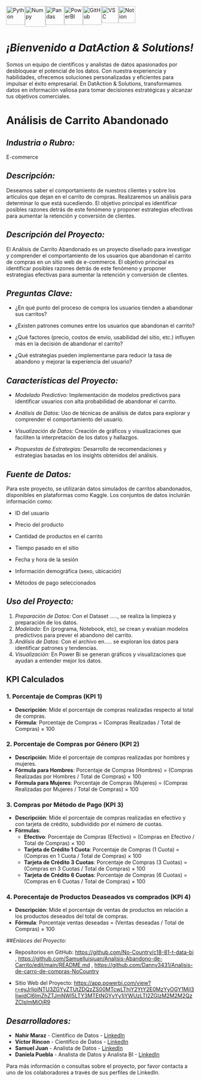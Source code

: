 <div style="display: flex;">
<img src="https://brandslogos.com/wp-content/uploads/images/large/python-logo.png" alt="Python" width="50px" style="max-width:100%; height:auto;" title="Python">
<img src="https://img.icons8.com/color/452/numpy.png" alt="Numpy" width="55px" style="max-width:100%; height:auto;" title="Numpy">
<img src="https://upload.wikimedia.org/wikipedia/commons/thumb/2/22/Pandas_mark.svg/800px-Pandas_mark.svg.png" alt="Pandas" width="50px" style="max-width:100%; height:auto;" title="Pandas">
<img src="https://www.it.miami.edu/_assets/images/O365_Power_BI.png" alt="PowerBI" width="50px" style="max-width:100%; height:auto;" title="PowerBI">
<img src="https://pngimg.com/uploads/github/github_PNG80.png" alt="GitHub" width="50px" style="max-width:100%; height:auto;" title="GitHub">
<img src="https://code.visualstudio.com/assets/images/code-stable.png" alt="VSC" width="45px" style="max-width:100%; height:auto;" title="VSC">
<img src="https://creazilla-store.fra1.digitaloceanspaces.com/icons/3270344/notion-icon-sm.png" alt="Notion" width="45px" style="max-width:100%; height:auto;" title="Notion">
</div>

# *¡Bienvenido a DatAction & Solutions!*

Somos un equipo de científicos y analistas de datos  apasionados por desbloquear el potencial de los datos. Con nuestra experiencia y habilidades, ofrecemos soluciones personalizadas y eficientes para impulsar el éxito empresarial. En DatAction & Solutions, transformamos datos en información valiosa para tomar decisiones estratégicas y alcanzar tus objetivos comerciales.

# Análisis de Carrito Abandonado

## *Industria o Rubro:* 
E-commerce

## *Descripción:* 
Deseamos saber el comportamiento de nuestros clientes y sobre los artículos que dejan en el carrito de compras. Realizaremos un análisis para determinar lo que está sucediendo. El objetivo principal es identificar posibles razones detrás de este fenómeno y proponer estrategias efectivas para aumentar la retención y conversión de clientes.


## *Descripción del Proyecto:* 
El Análisis de Carrito Abandonado es un proyecto diseñado para investigar y comprender el comportamiento de los usuarios que abandonan el carrito de compras en un sitio web de e-commerce. El objetivo principal es identificar posibles razones detrás de este fenómeno y proponer estrategias efectivas para aumentar la retención y conversión de clientes.


## *Preguntas Clave:*
-	¿En qué punto del proceso de compra los usuarios tienden a abandonar sus carritos?

-	¿Existen patrones comunes entre los usuarios que abandonan el carrito?

-	¿Qué factores (precio, costos de envío, usabilidad del sitio, etc.) influyen más en la decisión de abandonar el carrito?

-	¿Qué estrategias pueden implementarse para reducir la tasa de abandono y mejorar la experiencia del usuario?

## *Características del Proyecto:*
-	*Modelado Predictivo:* Implementación de modelos predictivos para identificar usuarios con alta probabilidad de abandonar el carrito.

-	*Análisis de Datos:* Uso de técnicas de análisis de datos para explorar y comprender el comportamiento del usuario.

-	*Visualización de Datos:* Creación de gráficos y visualizaciones que faciliten la interpretación de los datos y hallazgos.

-	*Propuestas de Estrategias:* Desarrollo de recomendaciones y estrategias basadas en los insights obtenidos del análisis.

## *Fuente de Datos:*
Para este proyecto, se utilizarán datos simulados de carritos abandonados, disponibles en plataformas como Kaggle. Los conjuntos de datos incluirán información como:

-	ID del usuario

-	Precio del producto

-	Cantidad de productos en el carrito

-	Tiempo pasado en el sitio

-	Fecha y hora de la sesión

-	Información demográfica (sexo, ubicación)

-	Métodos de pago seleccionados



## *Uso del Proyecto:*
1.	*Preparación de Datos:* Con el Dataset ….., se realiza la limpieza y preparación de los datos.
2.	*Modelado:* En (programa, Notebook, etc), se crean y evalúan modelos predictivos para prever el abandono del carrito.
3.	*Análisis de Datos:* Con el archivo en….. se exploran los datos para identificar patrones y tendencias.
4.	*Visualización:* En Power Bi se generan gráficos y visualizaciones que ayudan a entender mejor los datos.


## KPI Calculados

### 1. Porcentaje de Compras (KPI 1)
- **Descripción**: Mide el porcentaje de compras realizadas respecto al total de compras.
- **Fórmula**: 
  Porcentaje de Compras = (Compras Realizadas / Total de Compras) × 100

### 2. Porcentaje de Compras por Género (KPI 2)
- **Descripción**: Mide el porcentaje de compras realizadas por hombres y mujeres.
- **Fórmula para Hombres**: 
  Porcentaje de Compras (Hombres) = (Compras Realizadas por Hombres / Total de Compras) × 100
- **Fórmula para Mujeres**: 
  Porcentaje de Compras (Mujeres) = (Compras Realizadas por Mujeres / Total de Compras) × 100

### 3. Compras por Método de Pago (KPI 3)
- **Descripción**: Mide el porcentaje de compras realizadas en efectivo y con tarjeta de crédito, subdividido por el número de cuotas.
- **Fórmulas**:
  - **Efectivo**: 
    Porcentaje de Compras (Efectivo) = (Compras en Efectivo / Total de Compras) × 100
  - **Tarjeta de Crédito 1 Cuota**: 
    Porcentaje de Compras (1 Cuota) = (Compras en 1 Cuota / Total de Compras) × 100
  - **Tarjeta de Crédito 3 Cuotas**: 
    Porcentaje de Compras (3 Cuotas) = (Compras en 3 Cuotas / Total de Compras) × 100
  - **Tarjeta de Crédito 6 Cuotas**: 
    Porcentaje de Compras (6 Cuotas) = (Compras en 6 Cuotas / Total de Compras) × 100

### 4. Porecentaje de Productos Deaseados vs comprados (KPI 4)
- **Descripción**: Mide el porcentaje de ventas de  productos  en relación a los productos deseados del total de compras.
- **Fórmula**: Porcentaje ventas deseadas = (Ventas deseadas / Total de Compras) × 100


##*Enlaces del Proyecto:*

- Repositorios en GitHub: https://github.com/No-Country/c18-81-t-data-bi ,  https://github.com/Samuelluisjuan/Analisis-Abandono-de-Carrito/edit/main/README.md , https://github.com/Danny3431/Analisis-de-carro-de-compras-NoCountry 

- Sitio Web del Proyecto:  https://app.powerbi.com/view?r=eyJrIjoiNTU3ZGYyZTUtZDQzZS00MTcwLThjY2YtY2E0MzYyOGY1MjI3IiwidCI6ImZhZTJmNWI5LTY3MTEtNGYyYy1iYWUzLTI2ZGIzM2M2M2QzZCIsImMiOjR9

## *Desarrolladores:*

- **Nahir Maraz** - Científico de Datos - [LinkedIn](https://www.linkedin.com/in/marlen-nahir-maraz)
- **Víctor Rincon** - Científico de Datos - [LinkedIn](http://www.linkedin.com/in/victor-rincon3128)
- **Samuel Juan** - Analista de Datos - [LinkedIn](http://www.linkedin.com/in/samuel-luis-juan-guerrero-0ab3a8281)
- **Daniela Puebla** - Analista de Datos y Analista BI - [LinkedIn](http://linkedin.com/in/daniela-pueblam31)

Para más información o consultas sobre el proyecto, por favor contacta a uno de los colaboradores a través de sus perfiles de LinkedIn.
